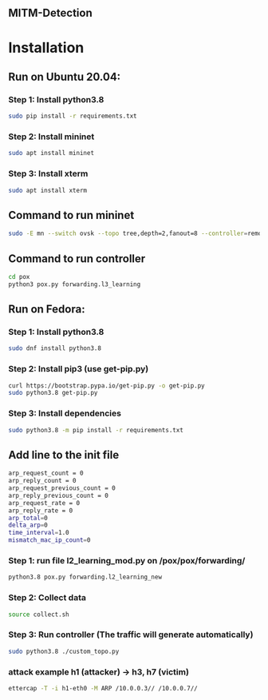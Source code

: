 ## MITM-Detection

# Installation

## Run on Ubuntu 20.04:

### Step 1: Install python3.8

```bash
sudo pip install -r requirements.txt
```

### Step 2: Install mininet

```bash
sudo apt install mininet
```

### Step 3: Install xterm

```bash
sudo apt install xterm
```

## Command to run mininet

```bash
sudo -E mn --switch ovsk --topo tree,depth=2,fanout=8 --controller=remote,ip=127.0.0.1,port=6633
```

## Command to run controller

```bash
cd pox
python3 pox.py forwarding.l3_learning
```

## Run on Fedora:

### Step 1: Install python3.8

```bash
sudo dnf install python3.8
```

### Step 2: Install pip3 (use get-pip.py)

```bash
curl https://bootstrap.pypa.io/get-pip.py -o get-pip.py
sudo python3.8 get-pip.py
```

### Step 3: Install dependencies

```bash
sudo python3.8 -m pip install -r requirements.txt
```

## Add line to the init file

```bash
arp_request_count = 0
arp_reply_count = 0
arp_request_previous_count = 0
arp_reply_previous_count = 0
arp_request_rate = 0
arp_reply_rate = 0
arp_total=0
delta_arp=0
time_interval=1.0
mismatch_mac_ip_count=0
```

### Step 1: run file l2_learning_mod.py on /pox/pox/forwarding/

```bash
python3.8 pox.py forwarding.l2_learning_new
```

### Step 2: Collect data

```bash
source collect.sh
```

### Step 3: Run controller (The traffic will generate automatically)

```bash
sudo python3.8 ./custom_topo.py
```

### attack example h1 (attacker) -> h3, h7 (victim)

```bash
ettercap -T -i h1-eth0 -M ARP /10.0.0.3// /10.0.0.7//
```
